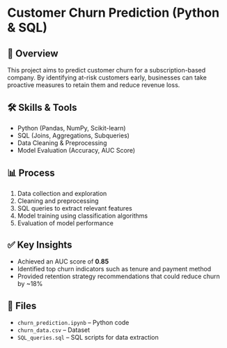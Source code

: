 # Customer Churn Prediction (Python & SQL)

## 📌 Overview
This project aims to predict customer churn for a subscription-based company. By identifying at-risk customers early, businesses can take proactive measures to retain them and reduce revenue loss.

## 🛠 Skills & Tools
- Python (Pandas, NumPy, Scikit-learn)
- SQL (Joins, Aggregations, Subqueries)
- Data Cleaning & Preprocessing
- Model Evaluation (Accuracy, AUC Score)

## 📊 Process
1. Data collection and exploration
2. Cleaning and preprocessing
3. SQL queries to extract relevant features
4. Model training using classification algorithms
5. Evaluation of model performance

## ✅ Key Insights
- Achieved an AUC score of **0.85**
- Identified top churn indicators such as tenure and payment method
- Provided retention strategy recommendations that could reduce churn by ~18%

## 📂 Files
- `churn_prediction.ipynb` – Python code
- `churn_data.csv` – Dataset
- `SQL_queries.sql` – SQL scripts for data extraction
